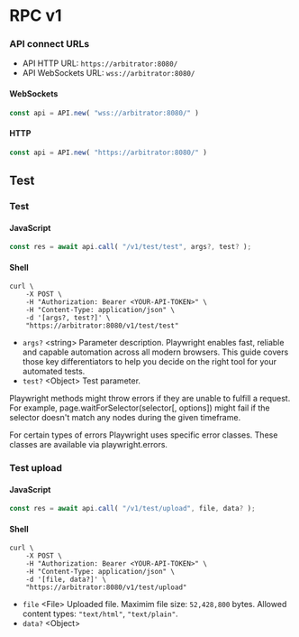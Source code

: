 # RPC v1

### API connect URLs

-   API HTTP URL: `https://arbitrator:8080/`
-   API WebSockets URL: `wss://arbitrator:8080/`

<!-- tabs:start -->

#### **WebSockets**

<!-- prettier-ignore -->
```javascript
const api = API.new( "wss://arbitrator:8080/" )
```

#### **HTTP**

<!-- prettier-ignore -->
```javascript
const api = API.new( "https://arbitrator:8080/" )
```

<!-- tabs:end -->

## Test

### Test

<!-- tabs:start -->

#### **JavaScript**

<!-- prettier-ignore -->
```javascript
const res = await api.call( "/v1/test/test", args?, test? );
```

#### **Shell**

<!-- prettier-ignore -->
```shell
curl \
    -X POST \
    -H "Authorization: Bearer <YOUR-API-TOKEN>" \
    -H "Content-Type: application/json" \
    -d '[args?, test?]' \
    "https://arbitrator:8080/v1/test/test"
```

<!-- tabs:end -->

-   `args?` <string\> Parameter description. Playwright enables fast, reliable and capable automation across all modern browsers. This guide covers those key differentiators to help you decide on the right tool for your automated tests.
-   `test?` <Object\> Test parameter.

Playwright methods might throw errors if they are unable to fulfill a request. For example, page.waitForSelector(selector[, options]) might fail if the selector doesn't match any nodes during the given timeframe.

For certain types of errors Playwright uses specific error classes. These classes are available via playwright.errors.

### Test upload

<!-- tabs:start -->

#### **JavaScript**

<!-- prettier-ignore -->
```javascript
const res = await api.call( "/v1/test/upload", file, data? );
```

#### **Shell**

<!-- prettier-ignore -->
```shell
curl \
    -X POST \
    -H "Authorization: Bearer <YOUR-API-TOKEN>" \
    -H "Content-Type: application/json" \
    -d '[file, data?]' \
    "https://arbitrator:8080/v1/test/upload"
```

<!-- tabs:end -->

-   `file` <File\> Uploaded file. Maximim file size: `52,428,800` bytes. Allowed content types: `"text/html"`, `"text/plain"`.
-   `data?` <Object\>
